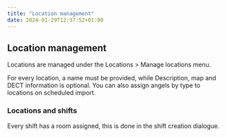 ```yaml
---
title: "Location management"
date: 2024-01-29T12:37:52+01:00
---
```


## Location management

Locations are managed under the Locations > Manage locations menu.

For every location, a name must be provided, while Description, map and DECT information is optional. You can also assign angels by type to locations on scheduled import.

### Locations and shifts

Every shift has a room assigned, this is done in the shift creation dialogue.